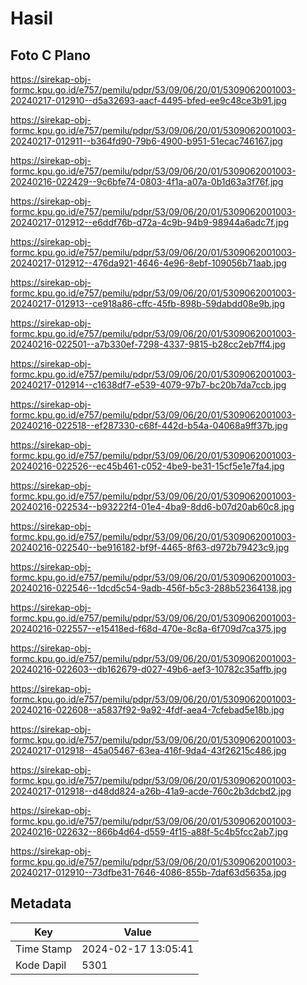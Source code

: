 # Hasil

## Foto C Plano

https://sirekap-obj-formc.kpu.go.id/e757/pemilu/pdpr/53/09/06/20/01/5309062001003-20240217-012910--d5a32693-aacf-4495-bfed-ee9c48ce3b91.jpg

https://sirekap-obj-formc.kpu.go.id/e757/pemilu/pdpr/53/09/06/20/01/5309062001003-20240217-012911--b364fd90-79b6-4900-b951-51ecac746167.jpg

https://sirekap-obj-formc.kpu.go.id/e757/pemilu/pdpr/53/09/06/20/01/5309062001003-20240216-022429--9c6bfe74-0803-4f1a-a07a-0b1d63a3f76f.jpg

https://sirekap-obj-formc.kpu.go.id/e757/pemilu/pdpr/53/09/06/20/01/5309062001003-20240217-012912--e6ddf76b-d72a-4c9b-94b9-98944a6adc7f.jpg

https://sirekap-obj-formc.kpu.go.id/e757/pemilu/pdpr/53/09/06/20/01/5309062001003-20240217-012912--476da921-4646-4e96-8ebf-109056b71aab.jpg

https://sirekap-obj-formc.kpu.go.id/e757/pemilu/pdpr/53/09/06/20/01/5309062001003-20240217-012913--ce918a86-cffc-45fb-898b-59dabdd08e9b.jpg

https://sirekap-obj-formc.kpu.go.id/e757/pemilu/pdpr/53/09/06/20/01/5309062001003-20240216-022501--a7b330ef-7298-4337-9815-b28cc2eb7ff4.jpg

https://sirekap-obj-formc.kpu.go.id/e757/pemilu/pdpr/53/09/06/20/01/5309062001003-20240217-012914--c1638df7-e539-4079-97b7-bc20b7da7ccb.jpg

https://sirekap-obj-formc.kpu.go.id/e757/pemilu/pdpr/53/09/06/20/01/5309062001003-20240216-022518--ef287330-c68f-442d-b54a-04068a9ff37b.jpg

https://sirekap-obj-formc.kpu.go.id/e757/pemilu/pdpr/53/09/06/20/01/5309062001003-20240216-022526--ec45b461-c052-4be9-be31-15cf5e1e7fa4.jpg

https://sirekap-obj-formc.kpu.go.id/e757/pemilu/pdpr/53/09/06/20/01/5309062001003-20240216-022534--b93222f4-01e4-4ba9-8dd6-b07d20ab60c8.jpg

https://sirekap-obj-formc.kpu.go.id/e757/pemilu/pdpr/53/09/06/20/01/5309062001003-20240216-022540--be916182-bf9f-4465-8f63-d972b79423c9.jpg

https://sirekap-obj-formc.kpu.go.id/e757/pemilu/pdpr/53/09/06/20/01/5309062001003-20240216-022546--1dcd5c54-9adb-456f-b5c3-288b52364138.jpg

https://sirekap-obj-formc.kpu.go.id/e757/pemilu/pdpr/53/09/06/20/01/5309062001003-20240216-022557--e15418ed-f68d-470e-8c8a-6f709d7ca375.jpg

https://sirekap-obj-formc.kpu.go.id/e757/pemilu/pdpr/53/09/06/20/01/5309062001003-20240216-022603--db162679-d027-49b6-aef3-10782c35affb.jpg

https://sirekap-obj-formc.kpu.go.id/e757/pemilu/pdpr/53/09/06/20/01/5309062001003-20240216-022608--a5837f92-9a92-4fdf-aea4-7cfebad5e18b.jpg

https://sirekap-obj-formc.kpu.go.id/e757/pemilu/pdpr/53/09/06/20/01/5309062001003-20240217-012918--45a05467-63ea-416f-9da4-43f26215c486.jpg

https://sirekap-obj-formc.kpu.go.id/e757/pemilu/pdpr/53/09/06/20/01/5309062001003-20240217-012918--d48dd824-a26b-41a9-acde-760c2b3dcbd2.jpg

https://sirekap-obj-formc.kpu.go.id/e757/pemilu/pdpr/53/09/06/20/01/5309062001003-20240216-022632--866b4d64-d559-4f15-a88f-5c4b5fcc2ab7.jpg

https://sirekap-obj-formc.kpu.go.id/e757/pemilu/pdpr/53/09/06/20/01/5309062001003-20240217-012910--73dfbe31-7646-4086-855b-7daf63d5635a.jpg


## Metadata

| Key        | Value               |
| ---------- | ------------------- |
| Time Stamp | 2024-02-17 13:05:41 |
| Kode Dapil | 5301                |



